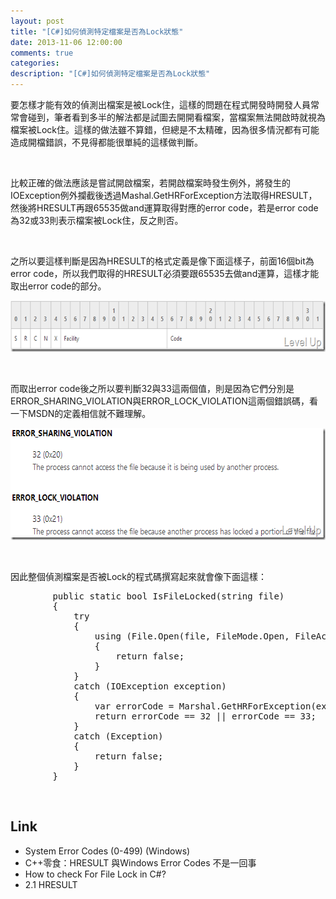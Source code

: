 ```yaml
---
layout: post
title: "[C#]如何偵測特定檔案是否為Lock狀態"
date: 2013-11-06 12:00:00
comments: true
categories: 
description: "[C#]如何偵測特定檔案是否為Lock狀態"
---
```

<p>
	要怎樣才能有效的偵測出檔案是被Lock住，這樣的問題在程式開發時開發人員常常會碰到，筆者看到多半的解法都是試圖去開開看檔案，當檔案無法開啟時就視為檔案被Lock住。這樣的做法雖不算錯，但總是不太精確，因為很多情況都有可能造成開檔錯誤，不見得都能很單純的這樣做判斷。</p>
<p>
	 </p>
<p>
	比較正確的做法應該是嘗試開啟檔案，若開啟檔案時發生例外，將發生的IOException例外攔截後透過Mashal.GetHRForException方法取得HRESULT，然後將HRESULT再跟65535做and運算取得對應的error code，若是error code為32或33則表示檔案被Lock住，反之則否。</p>
<p>
	 </p>
<p>
	之所以要這樣判斷是因為HRESULT的格式定義是像下面這樣子，前面16個bit為error code，所以我們取得的HRESULT必須要跟65535去做and運算，這樣才能取出error code的部分。</p>
<p>
	<img alt="image" border="0" height="82" src="\images\posts\72735261-1512-4771-a107-1c12c3223d2c\image_thumb.png" style="border-top: 0px; border-right: 0px; border-bottom: 0px; border-left: 0px" width="644" /></p>
<p>
	 </p>
<p>
	而取出error code後之所以要判斷32與33這兩個值，則是因為它們分別是ERROR_SHARING_VIOLATION與ERROR_LOCK_VIOLATION這兩個錯誤碼，看一下MSDN的定義相信就不難理解。</p>
<p>
	<img alt="image" border="0" height="179" src="\images\posts\72735261-1512-4771-a107-1c12c3223d2c\image_thumb_1.png" style="border-top: 0px; border-right: 0px; border-bottom: 0px; border-left: 0px" width="612" /></p>
<p>
	 </p>
<p>
	因此整個偵測檔案是否被Lock的程式碼撰寫起來就會像下面這樣：</p>
<div class="wlWriterSmartContent" id="scid:812469c5-0cb0-4c63-8c15-c81123a09de7:94d83d12-c4a5-4fda-8b2b-c5cdedaecb5c" style="float: none; padding-bottom: 0px; padding-top: 0px; padding-left: 0px; margin: 0px; display: inline; padding-right: 0px">
	<pre class="c#" name="code">
		public static bool IsFileLocked(string file)
		{
			try
			{
				using (File.Open(file, FileMode.Open, FileAccess.Write, FileShare.None))
				{
					return false;
				}
			}
			catch (IOException exception)
			{
				var errorCode = Marshal.GetHRForException(exception) &amp; 65535;
				return errorCode == 32 || errorCode == 33;
			}
			catch (Exception)
			{
				return false;
			}
		}</pre>
</div>
<p>
	 </p>
<h2>
	Link</h2>
<ul>
	<li>
		System Error Codes (0-499) (Windows)</li>
	<li>
		C++零食：HRESULT 與Windows Error Codes 不是一回事</li>
	<li>
		How to check For File Lock in C#?</li>
	<li>
		2.1 HRESULT</li>
</ul>
